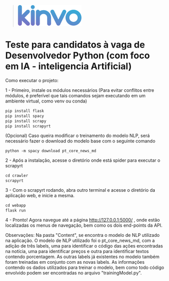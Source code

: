 > ![Logo Kinvo](https://github.com/kinvoapp/kinvo-mobile-test/blob/master/logo.svg)

# Teste para candidatos à vaga de Desenvolvedor Python (com foco em IA - inteligencia Artificial)  


Como executar o projeto:

1 - Primeiro, instale os módulos necessários (Para evitar conflitos entre módulos, é preferível que tais comandos sejam executando em um ambiente virtual, como venv ou conda)
  ```
  pip install flask
  pip install spacy
  pip install scrapy
  pip install scrapyrt
  ```
(Opcional) Caso queira modificar o treinamento do modelo NLP, será necessário fazer o download do modelo base com o seguinte comando
```
python -m spacy download pt_core_news_md
```
2 - Após a instalação, acesse o diretório onde está spider para executar o scrapyrt

```
cd crawler
scrapyrt
```
3 - Com o scrapyrt rodando, abra outro terminal e acesse o diretório da aplicação web, e inicie a mesma.

```
cd webapp
flask run
```

4 - Pronto! Agora navegue até a página http://127.0.0.1:5000/ , onde estão localizadas os menus de navegação, bem como os dois end-points da API.

Observações:
Na pasta "Content", se encontra o modelo de NLP utilizado na aplicação.
O modelo de NLP utilizado foi o pt_core_news_md, com a adição de três labels, uma para identificar o código das ações encontradas na notícia, uma para identificar preços e outra para identificar textos contendo porcentagem. As outras labels já existentes no modelo também foram treinadas em conjunto com as novas labels. As informações contendo os dados utilizados para treinar o modelo, bem como todo código envolvido podem ser encontradas no arquivo "trainingModel.py".
